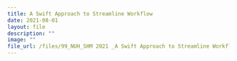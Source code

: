 ```yaml
---
title: A Swift Approach to Streamline Workflow
date: 2021-08-01
layout: file
description: ""
image: ""
file_url: /files/99_NUH_SHM 2021 _A Swift Approach to Streamline Workflow_COMBINED.pdf
---
```

